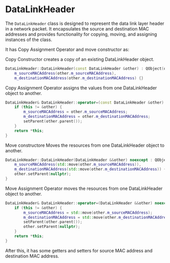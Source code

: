# DataLinkHeader

The `DataLinkHeader` class is designed to represent the data link layer header in a network packet. It encapsulates the source and destination MAC addresses and provides functionality for copying, moving, and assigning instances of the class.

It has Copy Assignment Operator and move constructor as:

Copy Constructor creates a copy of an existing DataLinkHeader object.
```cpp
DataLinkHeader::DataLinkHeader(const DataLinkHeader &other) : QObject(other.parent()),
    m_sourceMACAddress(other.m_sourceMACAddress),
    m_destinationMACAddress(other.m_destinationMACAddress) {}

```

Copy Assignment Operator assigns the values from one DataLinkHeader object to another.
```cpp
DataLinkHeader& DataLinkHeader::operator=(const DataLinkHeader &other) {
    if (this != &other) {
        m_sourceMACAddress = other.m_sourceMACAddress;
        m_destinationMACAddress = other.m_destinationMACAddress;
        setParent(other.parent());
    }
    return *this;
}

```

Move constructore Moves the resources from one DataLinkHeader object to another.
```cpp
DataLinkHeader::DataLinkHeader(DataLinkHeader &&other) noexcept : QObject(other.parent()),
    m_sourceMACAddress(std::move(other.m_sourceMACAddress)),
    m_destinationMACAddress(std::move(other.m_destinationMACAddress)) {
    other.setParent(nullptr);
}
```

Move Assignment Operator moves the resources from one DataLinkHeader object to another.

```cpp
DataLinkHeader& DataLinkHeader::operator=(DataLinkHeader &&other) noexcept {
    if (this != &other) {
        m_sourceMACAddress = std::move(other.m_sourceMACAddress);
        m_destinationMACAddress = std::move(other.m_destinationMACAddress);
        setParent(other.parent());
        other.setParent(nullptr);
    }
    return *this;
}
```

After this, it has some getters and setters for source MAC address and destination MAC address.
